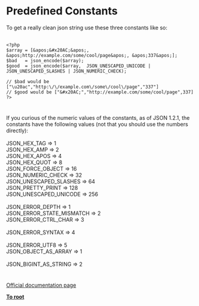 # Predefined Constants



To get a really clean json string use these three constants like so:<br><br>

```
<?php
$array = [&apos;&#x20AC;&apos;, &apos;http://example.com/some/cool/page&apos;, &apos;337&apos;];
$bad   = json_encode($array); 
$good  = json_encode($array,  JSON_UNESCAPED_UNICODE | JSON_UNESCAPED_SLASHES | JSON_NUMERIC_CHECK);

// $bad would be  ["\u20ac","http:\/\/example.com\/some\/cool\/page","337"]
// $good would be ["&#x20AC;","http://example.com/some/cool/page",337]
?>
```
  

#

If you curious of the numeric values of the constants, as of JSON 1.2.1, the constants have the following values (not that you should use the numbers directly):<br><br>JSON_HEX_TAG =&gt; 1<br>JSON_HEX_AMP =&gt; 2<br>JSON_HEX_APOS =&gt; 4<br>JSON_HEX_QUOT =&gt; 8<br>JSON_FORCE_OBJECT =&gt; 16<br>JSON_NUMERIC_CHECK =&gt; 32<br>JSON_UNESCAPED_SLASHES =&gt; 64<br>JSON_PRETTY_PRINT =&gt; 128<br>JSON_UNESCAPED_UNICODE =&gt; 256<br><br>JSON_ERROR_DEPTH =&gt; 1<br>JSON_ERROR_STATE_MISMATCH =&gt; 2<br>JSON_ERROR_CTRL_CHAR =&gt; 3<br><br>JSON_ERROR_SYNTAX =&gt; 4<br><br>JSON_ERROR_UTF8 =&gt; 5<br>JSON_OBJECT_AS_ARRAY =&gt; 1<br><br>JSON_BIGINT_AS_STRING =&gt; 2  

#

[Official documentation page](https://www.php.net/manual/en/json.constants.php)

**[To root](/README.md)**